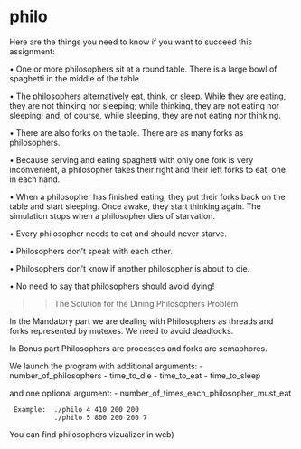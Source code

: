 # philo

Here are the things you need to know if you want to succeed this assignment:

• One or more philosophers sit at a round table.
There is a large bowl of spaghetti in the middle of the table.

• The philosophers alternatively eat, think, or sleep.
While they are eating, they are not thinking nor sleeping; while thinking, they are not eating nor sleeping; 
and, of course, while sleeping, they are not eating nor thinking.

• There are also forks on the table. There are as many forks as philosophers.

• Because serving and eating spaghetti with only one fork is very inconvenient, a 
philosopher takes their right and their left forks to eat, one in each hand.

• When a philosopher has finished eating, they put their forks back on the table and start sleeping. 
Once awake, they start thinking again. The simulation stops when a philosopher dies of starvation.

• Every philosopher needs to eat and should never starve.

• Philosophers don’t speak with each other.

• Philosophers don’t know if another philosopher is about to die.

• No need to say that philosophers should avoid dying!

>> The Solution for the Dining Philosophers Problem

In the Mandatory part we are dealing with Philosophers as threads and forks represented by mutexes. 
We need to avoid deadlocks.

In Bonus part Philosophers are processes and forks are semaphores.

We launch the program with additional arguments:
        - number_of_philosophers 
        - time_to_die
        - time_to_eat
        - time_to_sleep
      
and one optional argument:
      - number_of_times_each_philosopher_must_eat
      
     Example:  ./philo 4 410 200 200  
               ./philo 5 800 200 200 7
          
You can find philosophers vizualizer in web)
